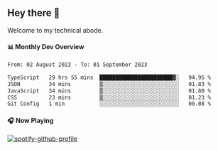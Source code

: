 ## Hey there 👋

Welcome to my technical abode.

#### 📊 Monthly Dev Overview
<!--START_SECTION:waka-->

```txt
From: 02 August 2023 - To: 01 September 2023

TypeScript   29 hrs 55 mins  ███████████████████████▓░   94.95 %
JSON         34 mins         ▒░░░░░░░░░░░░░░░░░░░░░░░░   01.83 %
JavaScript   34 mins         ▒░░░░░░░░░░░░░░░░░░░░░░░░   01.80 %
CSS          23 mins         ▒░░░░░░░░░░░░░░░░░░░░░░░░   01.23 %
Git Config   1 min           ░░░░░░░░░░░░░░░░░░░░░░░░░   00.08 %
```

<!--END_SECTION:waka-->

#### 🎧 Now Playing

[![spotify-github-profile](https://spotify-github-profile.vercel.app/api/view?uid=james2mid&cover_image=true&theme=natemoo-re)](https://open.spotify.com/user/james2mid?si=2b3baf2b09cb499e)
